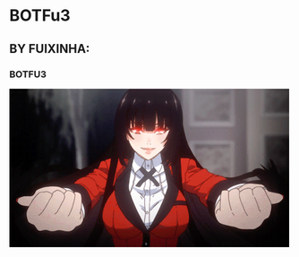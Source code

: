    # BOTFu3
   ## BY FUIXINHA: 
   ### BOTFU3

   ![USE O BUT](https://github.com/klfrvrfuxinha21/gif/blob/main/tumblr_c51c246c2f971d07d6301e2ac5d10fbd_89c50a9c_500.gif)


